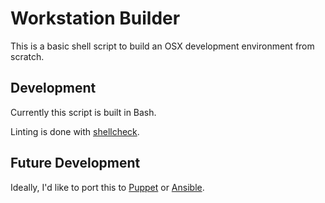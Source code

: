 # Workstation Builder

This is a basic shell script to build an OSX development environment from scratch.

## Development

Currently this script is built in Bash.

Linting is done with [shellcheck](https://github.com/koalaman/shellcheck).

## Future Development

Ideally, I'd like to port this to [Puppet](http://puppetlabs.com/) or
[Ansible](http://www.ansible.com).